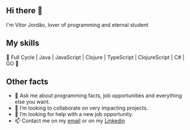 ## Hi there :wave: 

I'm Vitor Jordão, lover of programming and eternal student

## My skills

:rocket: Full Cycle | Java | JavaScript | Clojure | TypeScript | ClojureScript | C# | GO :rocket:

## Other facts

- 💬 Ask me about programming facts, job opportunities and everything else you want.
- 👯 I’m looking to collaborate on very impacting projects.
- 🤔 I’m looking for help with a new job opportunity.
- 📫 Contact me on my [email](comercial.vitorjordao@gmail.com) or on my [Linkedin](https://www.linkedin.com/in/vitor-jord%C3%A3o-peviano-simonato/)

